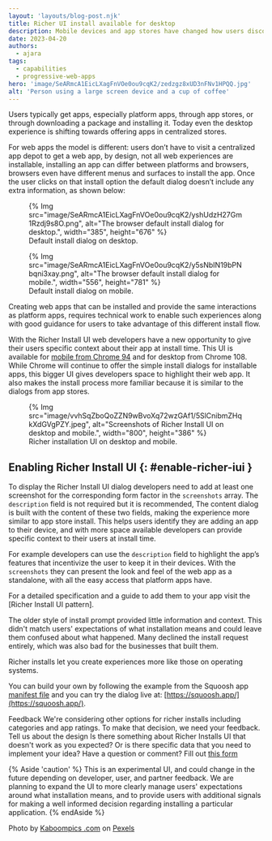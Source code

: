 ```yaml
---
layout: 'layouts/blog-post.njk'
title: Richer UI install available for desktop
description: Mobile devices and app stores have changed how users discover, evaluate, and install software. Web apps now offer a surface for developers to highlight their apps at install time.
date: 2023-04-20
authors:
  - ajara
tags:
  - capabilities
  - progressive-web-apps
hero: 'image/SeARmcA1EicLXagFnVOe0ou9cqK2/zedzgz8xUD3nFNv1HPQQ.jpg'
alt: 'Person using a large screen device and a cup of coffee'
---
```


Users typically get apps, especially platform apps, through app stores, or through downloading a package and installing it. Today even the desktop experience is shifting towards offering apps in centralized stores.

For web apps the model is different: users don’t have to visit a centralized app depot to get a web app, by design, not all web experiences are installable, installing an app can differ between platforms and browsers, browsers even have different menus and surfaces to install the app. Once the user clicks on that install option the default dialog doesn’t include any extra information, as shown below:

<figure>
{% Img src="image/SeARmcA1EicLXagFnVOe0ou9cqK2/yshUdzH27Gm1Rzdj9s8O.png", alt="The browser default install dialog for desktop.", width="385", height="676" %}
 <figcaption>
    Default install dialog on desktop.
  </figcaption>
</figure>

<figure>
{% Img src="image/SeARmcA1EicLXagFnVOe0ou9cqK2/y5sNbIN19bPNbqni3xay.png", alt="The  browser default install dialog for mobile.", width="556", height="781" %}
 <figcaption>
    Default install dialog on mobile.
  </figcaption>
</figure>

Creating web apps that can be installed and provide the same interactions as platform apps, requires technical work to enable such experiences along with good guidance for users to take advantage of this different install flow.

With the Richer Install UI web developers have a new opportunity to give their users specific context about their app at install time. This UI is available for [mobile from Chrome 94](/blog/richer-pwa-installation/) and for desktop from Chrome 108. While Chrome will continue to offer the simple install dialogs for installable apps, this bigger UI gives developers space to highlight their web app. It also makes the install process more familiar because it is similar to the dialogs from app stores.

<figure>
  {% Img src="image/vvhSqZboQoZZN9wBvoXq72wzGAf1/5SlCnibmZHqkXdGVgPZY.jpeg", alt="Screenshots of Richer Install UI on desktop and mobile.", width="800", height="386" %}
  <figcaption>
    Richer installation UI on desktop and mobile.
  </figcaption>
</figure>

## Enabling Richer Install UI {: #enable-richer-iui }

To display the Richer Install UI dialog developers need to add at least one screenshot for the corresponding form factor in the `screenshots` array. The `description` field is not required but it is recommended, The content dialog is built with the content of these two fields, making the experience more similar to app store install. This helps users identify they are adding an app to their device, and with more space available developers can provide specific context to their users at install time.

For example developers can use the `description` field to highlight the app’s features that incentivize the user to keep it in their devices. With the `screenshots` they can present the look and feel of the web app as a standalone, with all the easy access that platform apps have.

For a detailed specification and a guide to add them to your app visit the [Richer Install UI pattern].

The older style of install prompt provided little information and context. This didn't match users' expectations of what installation means and could leave them confused about what happened. Many declined the install request entirely, which was also bad for the businesses that built them.

Richer installs let you create experiences more like those on operating systems.

You can build your own by following the example from the Squoosh app [manifest file](https://squoosh.app/manifest.json) and you can try the dialog live at: [https://squoosh.app/](https://squoosh.app/).

Feedback
We're considering other options for richer installs including categories and app ratings. To make that decision, we need your feedback.
Tell us about the design
Is there something about Richer Installs UI that doesn't work as you expected? Or is there specific data that you need to implement your idea? Have a question or comment? Fill out [this form](https://forms.gle/7sXrpQwDbLuaZVzN7)

{% Aside 'caution' %}
This is an experimental UI, and could change in the future depending on developer, user, and partner feedback. We are planning to expand the UI to more clearly manage users' expectations around what installation means, and to provide users with additional signals for making a well informed decision regarding installing a particular application.
{% endAside %}

Photo by [Kaboompics .com](https://www.pexels.com/photo/man-using-stylus-pen-for-touching-the-digital-tablet-screen-6335/) on [Pexels](pexels.com)

